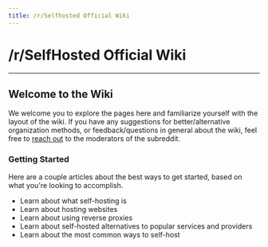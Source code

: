 ```yaml
---
title: /r/Selfhosted Official Wiki
---
```


# /r/SelfHosted Official Wiki
___

## Welcome to the Wiki
We welcome you to explore the pages here and familiarize yourself with the layout of the wiki. If you have any suggestions for better/alternative organization methods, or feedback/questions in general about the wiki, feel free to [reach out](https://www.reddit.com/message/compose/?to=/r/selfhosted) to the moderators of the subreddit. 

### Getting Started

Here are a couple articles about the best ways to get started, based on what you're looking to accomplish.

* Learn about what self-hosting is
* Learn about hosting websites
* Learn about using reverse proxies
* Learn about self-hosted alternatives to popular services and providers
* Learn about the most common ways to self-host
